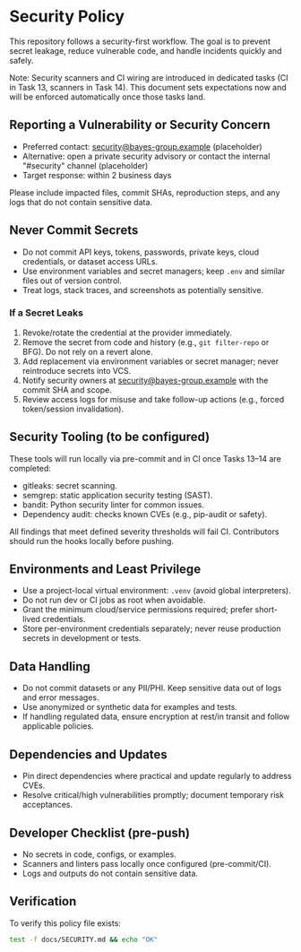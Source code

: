 # Security Policy

This repository follows a security-first workflow. The goal is to prevent secret leakage, reduce vulnerable code, and handle incidents quickly and safely.

Note: Security scanners and CI wiring are introduced in dedicated tasks (CI in Task 13, scanners in Task 14). This document sets expectations now and will be enforced automatically once those tasks land.

## Reporting a Vulnerability or Security Concern

- Preferred contact: security@bayes-group.example (placeholder)
- Alternative: open a private security advisory or contact the internal "#security" channel (placeholder)
- Target response: within 2 business days

Please include impacted files, commit SHAs, reproduction steps, and any logs that do not contain sensitive data.

## Never Commit Secrets

- Do not commit API keys, tokens, passwords, private keys, cloud credentials, or dataset access URLs.
- Use environment variables and secret managers; keep `.env` and similar files out of version control.
- Treat logs, stack traces, and screenshots as potentially sensitive.

### If a Secret Leaks

1. Revoke/rotate the credential at the provider immediately.
2. Remove the secret from code and history (e.g., `git filter-repo` or BFG). Do not rely on a revert alone.
3. Add replacement via environment variables or secret manager; never reintroduce secrets into VCS.
4. Notify security owners at security@bayes-group.example with the commit SHA and scope.
5. Review access logs for misuse and take follow-up actions (e.g., forced token/session invalidation).

## Security Tooling (to be configured)

These tools will run locally via pre-commit and in CI once Tasks 13–14 are completed:

- gitleaks: secret scanning.
- semgrep: static application security testing (SAST).
- bandit: Python security linter for common issues.
- Dependency audit: checks known CVEs (e.g., pip-audit or safety).

All findings that meet defined severity thresholds will fail CI. Contributors should run the hooks locally before pushing.

## Environments and Least Privilege

- Use a project-local virtual environment: `.venv` (avoid global interpreters).
- Do not run dev or CI jobs as root when avoidable.
- Grant the minimum cloud/service permissions required; prefer short-lived credentials.
- Store per-environment credentials separately; never reuse production secrets in development or tests.

## Data Handling

- Do not commit datasets or any PII/PHI. Keep sensitive data out of logs and error messages.
- Use anonymized or synthetic data for examples and tests.
- If handling regulated data, ensure encryption at rest/in transit and follow applicable policies.

## Dependencies and Updates

- Pin direct dependencies where practical and update regularly to address CVEs.
- Resolve critical/high vulnerabilities promptly; document temporary risk acceptances.

## Developer Checklist (pre-push)

- No secrets in code, configs, or examples.
- Scanners and linters pass locally once configured (pre-commit/CI).
- Logs and outputs do not contain sensitive data.

## Verification

To verify this policy file exists:

```bash
test -f docs/SECURITY.md && echo "OK"
```
